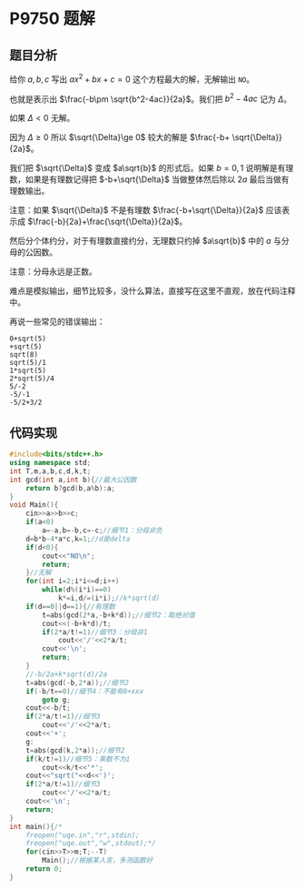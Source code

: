 # P9750 题解

## 题目分析

给你 $a,b,c$ 写出 $ax^2+bx+c=0$ 这个方程最大的解，无解输出 `NO`。

也就是表示出 $\frac{-b\pm \sqrt{b^2-4ac}}{2a}$。我们把 $b^2-4ac$ 记为 $\Delta$。

如果 $\Delta<0$ 无解。

因为 $\Delta\ge 0$ 所以 $\sqrt{\Delta}\ge 0$ 较大的解是 $\frac{-b+ \sqrt{\Delta}}{2a}$。

我们把 $\sqrt{\Delta}$ 变成 $a\sqrt{b}$ 的形式后。如果 $b=0,1$ 说明解是有理数，如果是有理数记得把 $-b+\sqrt{\Delta}$ 当做整体然后除以 $2a$ 最后当做有理数输出。

注意：如果 $\sqrt{\Delta}$ 不是有理数 $\frac{-b+\sqrt{\Delta}}{2a}$ 应该表示成 $\frac{-b}{2a}+\frac{\sqrt{\Delta}}{2a}$。

然后分个体约分，对于有理数直接约分，无理数只约掉 $a\sqrt{b}$ 中的 $a$ 与分母的公因数。

注意：分母永远是正数。

难点是模拟输出，细节比较多，没什么算法，直接写在这里不直观，放在代码注释中。

再说一些常见的错误输出：

```
0+sqrt(5)
+sqrt(5)
sqrt(8)
sqrt(5)/1
1*sqrt(5)
2*sqrt(5)/4
5/-2
-5/-1
-5/2+3/2
```

## 代码实现

```cpp
#include<bits/stdc++.h> 
using namespace std;
int T,m,a,b,c,d,k,t;
int gcd(int a,int b){//最大公因数
	return b?gcd(b,a%b):a;
}
void Main(){
	cin>>a>>b>>c;
	if(a<0)
		a=-a,b=-b,c=-c;//细节1：分母非负
	d=b*b-4*a*c,k=1;//d是delta
	if(d<0){
		cout<<"NO\n";
		return;
	}//无解
	for(int i=2;i*i<=d;i++)
		while(d%(i*i)==0)
			k*=i,d/=(i*i);//k*sqrt(d)
	if(d==0||d==1){//有理数
		t=abs(gcd(2*a,-b+k*d));//细节2：取绝对值
		cout<<(-b+k*d)/t;
		if(2*a/t!=1)//细节3：分母非1
			cout<<'/'<<2*a/t;
		cout<<'\n';
		return;
	}
	//-b/2a+k*sqrt(d)/2a
	t=abs(gcd(-b,2*a));//细节2
	if(-b/t==0)//细节4：不能有0+xxx
		goto g;
	cout<<-b/t;
	if(2*a/t!=1)//细节3
		cout<<'/'<<2*a/t;
	cout<<'+';
	g:
	t=abs(gcd(k,2*a));//细节2
	if(k/t!=1)//细节5：乘数不为1
		cout<<k/t<<'*';
	cout<<"sqrt("<<d<<')';
	if(2*a/t!=1)//细节3
		cout<<'/'<<2*a/t;
	cout<<'\n';
	return;
}
int main(){/*
	freopen("uqe.in","r",stdin);
	freopen("uqe.out","w",stdout);*/
	for(cin>>T>>m;T;--T)
		Main();//根据某人言，多测函数好
	return 0;
}
```
